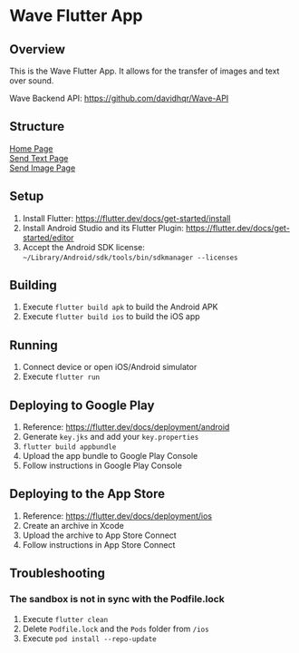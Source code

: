 # Wave Flutter App

## Overview

This is the Wave Flutter App. It allows for the transfer of images and text over sound.

Wave Backend API: https://github.com/davidhqr/Wave-API

## Structure

[Home Page](Home.md)  
[Send Text Page](SendText.md)  
[Send Image Page](SendImage.md)


## Setup
1. Install Flutter: https://flutter.dev/docs/get-started/install
2. Install Android Studio and its Flutter Plugin: https://flutter.dev/docs/get-started/editor
3. Accept the Android SDK license: `~/Library/Android/sdk/tools/bin/sdkmanager --licenses`

## Building
1. Execute `flutter build apk` to build the Android APK
2. Execute `flutter build ios` to build the iOS app

## Running
1. Connect device or open iOS/Android simulator
2. Execute `flutter run`

## Deploying to Google Play
1. Reference: https://flutter.dev/docs/deployment/android
2. Generate `key.jks` and add your `key.properties`
3. `flutter build appbundle`
4. Upload the app bundle to Google Play Console
5. Follow instructions in Google Play Console

## Deploying to the App Store
1. Reference: https://flutter.dev/docs/deployment/ios
2. Create an archive in Xcode
3. Upload the archive to App Store Connect
4. Follow instructions in App Store Connect

## Troubleshooting

### The sandbox is not in sync with the Podfile.lock
1. Execute `flutter clean`
2. Delete `Podfile.lock` and the `Pods` folder from `/ios`
3. Execute `pod install --repo-update`
